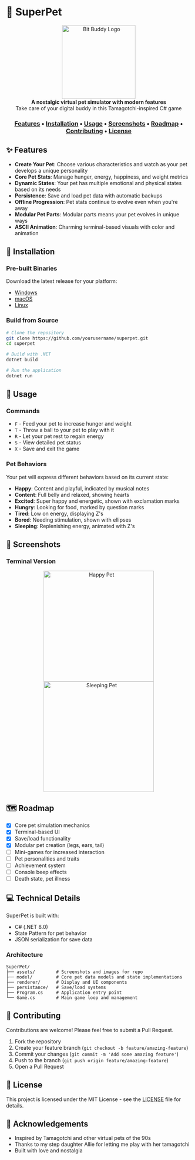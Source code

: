# 🐾 SuperPet

<div align="center">
  <img src="images/bit_buddy.png" alt="Bit Buddy Logo" width="200">
</div>

<div align="center">
  <strong>A nostalgic virtual pet simulator with modern features</strong><br>
  Take care of your digital buddy in this Tamagotchi-inspired C# game
</div>

<div align="center">
  <h3>
    <a href="#features">Features</a> •
    <a href="#installation">Installation</a> •
    <a href="#usage">Usage</a> •
    <a href="#screenshots">Screenshots</a> •
    <a href="#roadmap">Roadmap</a> •
    <a href="#contributing">Contributing</a> •
    <a href="#license">License</a>
  </h3>
</div>

## ✨ Features

- **Create Your Pet**: Choose various characteristics and watch as your pet develops a unique personality
- **Core Pet Stats**: Manage hunger, energy, happiness, and weight metrics
- **Dynamic States**: Your pet has multiple emotional and physical states based on its needs
- **Persistence**: Save and load pet data with automatic backups
- **Offline Progression**: Pet stats continue to evolve even when you're away
- **Modular Pet Parts**: Modular parts means your pet evolves in unique ways
- **ASCII Animation**: Charming terminal-based visuals with color and animation

## 🚀 Installation

### Pre-built Binaries

Download the latest release for your platform:
- [Windows](https://github.com/yourusername/superpet/releases/latest)
- [macOS](https://github.com/yourusername/superpet/releases/latest)
- [Linux](https://github.com/yourusername/superpet/releases/latest)

### Build from Source

```bash
# Clone the repository
git clone https://github.com/yourusername/superpet.git
cd superpet

# Build with .NET
dotnet build

# Run the application
dotnet run
```

## 📝 Usage

### Commands

- `F` - Feed your pet to increase hunger and weight
- `T` - Throw a ball to your pet to play with it
- `R` - Let your pet rest to regain energy
- `S` - View detailed pet status
- `X` - Save and exit the game

### Pet Behaviors

Your pet will express different behaviors based on its current state:

- **Happy**: Content and playful, indicated by musical notes
- **Content**: Full belly and relaxed, showing hearts
- **Excited**: Super happy and energetic, shown with exclamation marks
- **Hungry**: Looking for food, marked by question marks
- **Tired**: Low on energy, displaying Z's
- **Bored**: Needing stimulation, shown with ellipses
- **Sleeping**: Replenishing energy, animated with Z's

## 📸 Screenshots

### Terminal Version
<div align="center">
  <img src="docs/images/terminal_happy.png" alt="Happy Pet" width="300">
  <img src="docs/images/terminal_sleeping.png" alt="Sleeping Pet" width="300">
</div>

## 🗺️ Roadmap

- [x] Core pet simulation mechanics
- [x] Terminal-based UI
- [x] Save/load functionality
- [x] Modular pet creation (legs, ears, tail)
- [ ] Mini-games for increased interaction
- [ ] Pet personalities and traits
- [ ] Achievement system
- [ ] Console beep effects
- [ ] Death state, pet illness

## 💻 Technical Details

SuperPet is built with:
- C# (.NET 8.0)
- State Pattern for pet behavior
- JSON serialization for save data

### Architecture

```
SuperPet/
├── assets/        # Screenshots and images for repo
├── model/         # Core pet data models and state implementations
├── renderer/      # Display and UI components
├── persistance/   # Save/load systems
├── Program.cs     # Application entry point
└── Game.cs        # Main game loop and management
```

## 🤝 Contributing

Contributions are welcome! Please feel free to submit a Pull Request.

1. Fork the repository
2. Create your feature branch (`git checkout -b feature/amazing-feature`)
3. Commit your changes (`git commit -m 'Add some amazing feature'`)
4. Push to the branch (`git push origin feature/amazing-feature`)
5. Open a Pull Request

## 📄 License

This project is licensed under the MIT License - see the [LICENSE](LICENSE) file for details.

## 🙏 Acknowledgements

- Inspired by Tamagotchi and other virtual pets of the 90s
- Thanks to my step daughter Allie for letting me play with her tamagotchi
- Built with love and nostalgia
